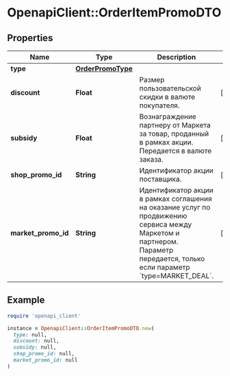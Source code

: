 # OpenapiClient::OrderItemPromoDTO

## Properties

| Name | Type | Description | Notes |
| ---- | ---- | ----------- | ----- |
| **type** | [**OrderPromoType**](OrderPromoType.md) |  |  |
| **discount** | **Float** | Размер пользовательской скидки в валюте покупателя.  | [optional] |
| **subsidy** | **Float** | Вознаграждение партнеру от Маркета за товар, проданный в рамках акции.  Передается в валюте заказа.  | [optional] |
| **shop_promo_id** | **String** | Идентификатор акции поставщика.  | [optional] |
| **market_promo_id** | **String** | Идентификатор акции в рамках соглашения на оказание услуг по продвижению сервиса между Маркетом и партнером.  Параметр передается, только если параметр &#x60;type&#x3D;MARKET_DEAL&#x60;.  | [optional] |

## Example

```ruby
require 'openapi_client'

instance = OpenapiClient::OrderItemPromoDTO.new(
  type: null,
  discount: null,
  subsidy: null,
  shop_promo_id: null,
  market_promo_id: null
)
```

